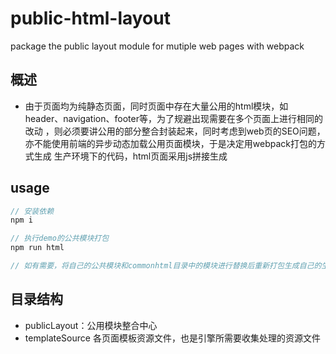 
# public-html-layout

package the public layout module for mutiple web pages with webpack

## 概述

- 由于页面均为纯静态页面，同时页面中存在大量公用的html模块，如header、navigation、footer等，为了规避出现需要在多个页面上进行相同的改动
，则必须要讲公用的部分整合封装起来，同时考虑到web页的SEO问题，亦不能使用前端的异步动态加载公用页面模块，于是决定用webpack打包的方式生成
生产环境下的代码，html页面采用js拼接生成

## usage

```js
// 安装依赖
npm i

// 执行demo的公共模块打包
npm run html

// 如有需要，将自己的公共模块和commonhtml目录中的模块进行替换后重新打包生成自己的生产环境包
```

## 目录结构

- publicLayout：公用模块整合中心
- templateSource 各页面模板资源文件，也是引擎所需要收集处理的资源文件

